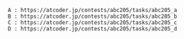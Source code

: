      A : https://atcoder.jp/contests/abc205/tasks/abc205_a
     B : https://atcoder.jp/contests/abc205/tasks/abc205_b
     C : https://atcoder.jp/contests/abc205/tasks/abc205_c
     D : https://atcoder.jp/contests/abc205/tasks/abc205_d
